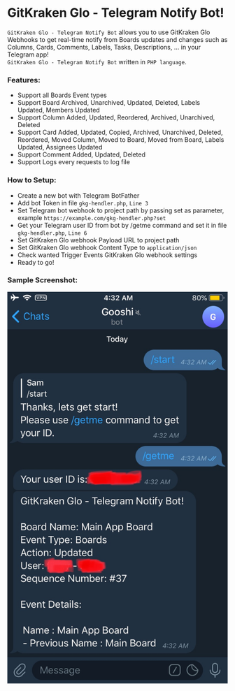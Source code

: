 # GitKraken Glo - Telegram Notify Bot!<br>
`GitKraken Glo - Telegram Notify Bot` allows you to use GitKraken Glo Webhooks to get real-time notify from Boards updates and changes such as Columns, Cards, Comments, Labels, Tasks, Descriptions, ... in your Telegram app!<br>
`GitKraken Glo - Telegram Notify Bot` written in `PHP language`.<br>
 
### Features:
- Support all Boards Event types
- Support Board Archived, Unarchived, Updated, Deleted, Labels Updated, Members Updated
- Support Column Added, Updated, Reordered, Archived, Unarchived, Deleted
- Support Card Added, Updated, Copied, Archived, Unarchived, Deleted, Reordered, Moved Column, Moved to Board, Moved from Board, Labels Updated, Assignees Updated
- Support Comment Added, Updated, Deleted
- Support Logs every requests to log file

### How to Setup:
- Create a new bot with Telegram BotFather
- Add bot Token in file `gkg-hendler.php`, `Line 3`
- Set Telegram bot webhook to project path by passing set as parameter, example `https://example.com/gkg-hendler.php?set`
- Get your Telegram user ID from bot by /getme command and set it in file `gkg-hendler.php`, `Line 6`
- Set GitKraken Glo webhook Payload URL to project path
- Set GitKraken Glo webhook Content Type to `application/json`
- Check wanted Trigger Events GitKraken Glo webhook settings
- Ready to go!

### Sample Screenshot:
![alt text](https://raw.githubusercontent.com/gognoos/GitKraken-Glo-Telegram-Notify-Bot/master/screenshot.jpg "GitKraken Glo - Telegram Notify Bot!")
